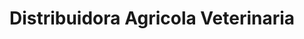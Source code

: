 ---
title: "Distribuidora Agricola Veterinaria"
url: /san-vicente/distribuidora-agricola-veterinaria/
shop: Eisenwaren
---
